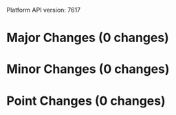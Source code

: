 Platform API version: 7617




# Major Changes (0 changes)


# Minor Changes (0 changes)


# Point Changes (0 changes)

